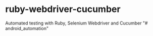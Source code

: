 # ruby-webdriver-cucumber
Automated testing with Ruby, Selenium Webdriver and Cucumber
"# android_automation" 
